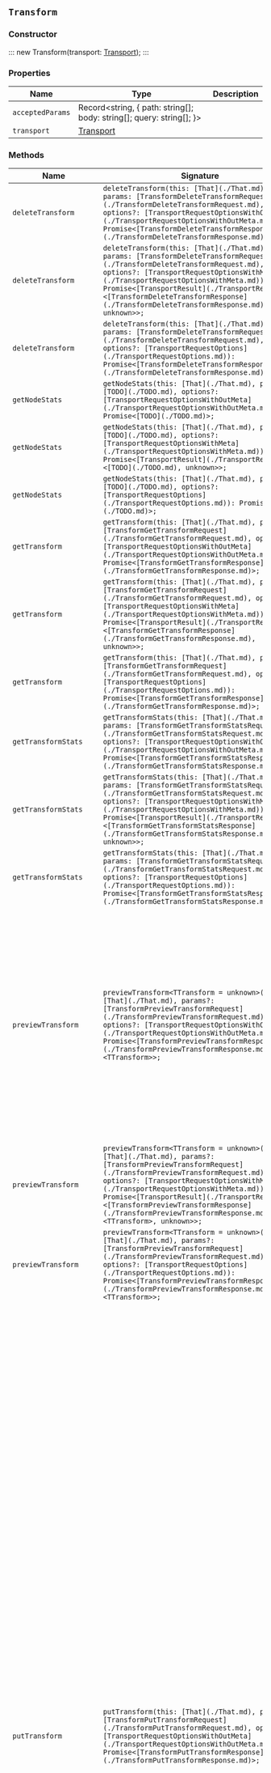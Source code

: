 ## `Transform`

### Constructor

:::
new Transform(transport: [Transport](./Transport.md));
:::

### Properties

| Name | Type | Description |
| - | - | - |
| `acceptedParams` | Record<string, { path: string[]; body: string[]; query: string[]; }> | &nbsp; |
| `transport` | [Transport](./Transport.md) | &nbsp; |

### Methods

| Name | Signature | Description |
| - | - | - |
| `deleteTransform` | `deleteTransform(this: [That](./That.md), params: [TransformDeleteTransformRequest](./TransformDeleteTransformRequest.md), options?: [TransportRequestOptionsWithOutMeta](./TransportRequestOptionsWithOutMeta.md)): Promise<[TransformDeleteTransformResponse](./TransformDeleteTransformResponse.md)>;` | Delete a transform. |
| `deleteTransform` | `deleteTransform(this: [That](./That.md), params: [TransformDeleteTransformRequest](./TransformDeleteTransformRequest.md), options?: [TransportRequestOptionsWithMeta](./TransportRequestOptionsWithMeta.md)): Promise<[TransportResult](./TransportResult.md)<[TransformDeleteTransformResponse](./TransformDeleteTransformResponse.md), unknown>>;` | &nbsp; |
| `deleteTransform` | `deleteTransform(this: [That](./That.md), params: [TransformDeleteTransformRequest](./TransformDeleteTransformRequest.md), options?: [TransportRequestOptions](./TransportRequestOptions.md)): Promise<[TransformDeleteTransformResponse](./TransformDeleteTransformResponse.md)>;` | &nbsp; |
| `getNodeStats` | `getNodeStats(this: [That](./That.md), params?: [TODO](./TODO.md), options?: [TransportRequestOptionsWithOutMeta](./TransportRequestOptionsWithOutMeta.md)): Promise<[TODO](./TODO.md)>;` | Retrieves transform usage information for transform nodes. |
| `getNodeStats` | `getNodeStats(this: [That](./That.md), params?: [TODO](./TODO.md), options?: [TransportRequestOptionsWithMeta](./TransportRequestOptionsWithMeta.md)): Promise<[TransportResult](./TransportResult.md)<[TODO](./TODO.md), unknown>>;` | &nbsp; |
| `getNodeStats` | `getNodeStats(this: [That](./That.md), params?: [TODO](./TODO.md), options?: [TransportRequestOptions](./TransportRequestOptions.md)): Promise<[TODO](./TODO.md)>;` | &nbsp; |
| `getTransform` | `getTransform(this: [That](./That.md), params?: [TransformGetTransformRequest](./TransformGetTransformRequest.md), options?: [TransportRequestOptionsWithOutMeta](./TransportRequestOptionsWithOutMeta.md)): Promise<[TransformGetTransformResponse](./TransformGetTransformResponse.md)>;` | Get transforms. Get configuration information for transforms. |
| `getTransform` | `getTransform(this: [That](./That.md), params?: [TransformGetTransformRequest](./TransformGetTransformRequest.md), options?: [TransportRequestOptionsWithMeta](./TransportRequestOptionsWithMeta.md)): Promise<[TransportResult](./TransportResult.md)<[TransformGetTransformResponse](./TransformGetTransformResponse.md), unknown>>;` | &nbsp; |
| `getTransform` | `getTransform(this: [That](./That.md), params?: [TransformGetTransformRequest](./TransformGetTransformRequest.md), options?: [TransportRequestOptions](./TransportRequestOptions.md)): Promise<[TransformGetTransformResponse](./TransformGetTransformResponse.md)>;` | &nbsp; |
| `getTransformStats` | `getTransformStats(this: [That](./That.md), params: [TransformGetTransformStatsRequest](./TransformGetTransformStatsRequest.md), options?: [TransportRequestOptionsWithOutMeta](./TransportRequestOptionsWithOutMeta.md)): Promise<[TransformGetTransformStatsResponse](./TransformGetTransformStatsResponse.md)>;` | Get transform stats. Get usage information for transforms. |
| `getTransformStats` | `getTransformStats(this: [That](./That.md), params: [TransformGetTransformStatsRequest](./TransformGetTransformStatsRequest.md), options?: [TransportRequestOptionsWithMeta](./TransportRequestOptionsWithMeta.md)): Promise<[TransportResult](./TransportResult.md)<[TransformGetTransformStatsResponse](./TransformGetTransformStatsResponse.md), unknown>>;` | &nbsp; |
| `getTransformStats` | `getTransformStats(this: [That](./That.md), params: [TransformGetTransformStatsRequest](./TransformGetTransformStatsRequest.md), options?: [TransportRequestOptions](./TransportRequestOptions.md)): Promise<[TransformGetTransformStatsResponse](./TransformGetTransformStatsResponse.md)>;` | &nbsp; |
| `previewTransform` | `previewTransform<TTransform = unknown>(this: [That](./That.md), params?: [TransformPreviewTransformRequest](./TransformPreviewTransformRequest.md), options?: [TransportRequestOptionsWithOutMeta](./TransportRequestOptionsWithOutMeta.md)): Promise<[TransformPreviewTransformResponse](./TransformPreviewTransformResponse.md)<TTransform>>;` | Preview a transform. Generates a preview of the results that you will get when you create a transform with the same configuration. It returns a maximum of 100 results. The calculations are based on all the current data in the source index. It also generates a list of mappings and settings for the destination index. These values are determined based on the field types of the source index and the transform aggregations. |
| `previewTransform` | `previewTransform<TTransform = unknown>(this: [That](./That.md), params?: [TransformPreviewTransformRequest](./TransformPreviewTransformRequest.md), options?: [TransportRequestOptionsWithMeta](./TransportRequestOptionsWithMeta.md)): Promise<[TransportResult](./TransportResult.md)<[TransformPreviewTransformResponse](./TransformPreviewTransformResponse.md)<TTransform>, unknown>>;` | &nbsp; |
| `previewTransform` | `previewTransform<TTransform = unknown>(this: [That](./That.md), params?: [TransformPreviewTransformRequest](./TransformPreviewTransformRequest.md), options?: [TransportRequestOptions](./TransportRequestOptions.md)): Promise<[TransformPreviewTransformResponse](./TransformPreviewTransformResponse.md)<TTransform>>;` | &nbsp; |
| `putTransform` | `putTransform(this: [That](./That.md), params: [TransformPutTransformRequest](./TransformPutTransformRequest.md), options?: [TransportRequestOptionsWithOutMeta](./TransportRequestOptionsWithOutMeta.md)): Promise<[TransformPutTransformResponse](./TransformPutTransformResponse.md)>;` | Create a transform. Creates a transform. A transform copies data from source indices, transforms it, and persists it into an entity-centric destination index. You can also think of the destination index as a two-dimensional tabular data structure (known as a data frame). The ID for each document in the data frame is generated from a hash of the entity, so there is a unique row per entity. You must choose either the latest or pivot method for your transform; you cannot use both in a single transform. If you choose to use the pivot method for your transform, the entities are defined by the set of `group_by` fields in the pivot object. If you choose to use the latest method, the entities are defined by the `unique_key` field values in the latest object. You must have `create_index`, `index`, and `read` privileges on the destination index and `read` and `view_index_metadata` privileges on the source indices. When Elasticsearch security features are enabled, the transform remembers which roles the user that created it had at the time of creation and uses those same roles. If those roles do not have the required privileges on the source and destination indices, the transform fails when it attempts unauthorized operations. NOTE: You must use Kibana or this API to create a transform. Do not add a transform directly into any `.transform-internal*` indices using the Elasticsearch index API. If Elasticsearch security features are enabled, do not give users any privileges on `.transform-internal*` indices. If you used transforms prior to 7.5, also do not give users any privileges on `.data-frame-internal*` indices. |
| `putTransform` | `putTransform(this: [That](./That.md), params: [TransformPutTransformRequest](./TransformPutTransformRequest.md), options?: [TransportRequestOptionsWithMeta](./TransportRequestOptionsWithMeta.md)): Promise<[TransportResult](./TransportResult.md)<[TransformPutTransformResponse](./TransformPutTransformResponse.md), unknown>>;` | &nbsp; |
| `putTransform` | `putTransform(this: [That](./That.md), params: [TransformPutTransformRequest](./TransformPutTransformRequest.md), options?: [TransportRequestOptions](./TransportRequestOptions.md)): Promise<[TransformPutTransformResponse](./TransformPutTransformResponse.md)>;` | &nbsp; |
| `resetTransform` | `resetTransform(this: [That](./That.md), params: [TransformResetTransformRequest](./TransformResetTransformRequest.md), options?: [TransportRequestOptionsWithOutMeta](./TransportRequestOptionsWithOutMeta.md)): Promise<[TransformResetTransformResponse](./TransformResetTransformResponse.md)>;` | Reset a transform. Before you can reset it, you must stop it; alternatively, use the `force` query parameter. If the destination index was created by the transform, it is deleted. |
| `resetTransform` | `resetTransform(this: [That](./That.md), params: [TransformResetTransformRequest](./TransformResetTransformRequest.md), options?: [TransportRequestOptionsWithMeta](./TransportRequestOptionsWithMeta.md)): Promise<[TransportResult](./TransportResult.md)<[TransformResetTransformResponse](./TransformResetTransformResponse.md), unknown>>;` | &nbsp; |
| `resetTransform` | `resetTransform(this: [That](./That.md), params: [TransformResetTransformRequest](./TransformResetTransformRequest.md), options?: [TransportRequestOptions](./TransportRequestOptions.md)): Promise<[TransformResetTransformResponse](./TransformResetTransformResponse.md)>;` | &nbsp; |
| `scheduleNowTransform` | `scheduleNowTransform(this: [That](./That.md), params: [TransformScheduleNowTransformRequest](./TransformScheduleNowTransformRequest.md), options?: [TransportRequestOptionsWithOutMeta](./TransportRequestOptionsWithOutMeta.md)): Promise<[TransformScheduleNowTransformResponse](./TransformScheduleNowTransformResponse.md)>;` | Schedule a transform to start now. Instantly run a transform to process data. If you run this API, the transform will process the new data instantly, without waiting for the configured frequency interval. After the API is called, the transform will be processed again at `now + frequency` unless the API is called again in the meantime. |
| `scheduleNowTransform` | `scheduleNowTransform(this: [That](./That.md), params: [TransformScheduleNowTransformRequest](./TransformScheduleNowTransformRequest.md), options?: [TransportRequestOptionsWithMeta](./TransportRequestOptionsWithMeta.md)): Promise<[TransportResult](./TransportResult.md)<[TransformScheduleNowTransformResponse](./TransformScheduleNowTransformResponse.md), unknown>>;` | &nbsp; |
| `scheduleNowTransform` | `scheduleNowTransform(this: [That](./That.md), params: [TransformScheduleNowTransformRequest](./TransformScheduleNowTransformRequest.md), options?: [TransportRequestOptions](./TransportRequestOptions.md)): Promise<[TransformScheduleNowTransformResponse](./TransformScheduleNowTransformResponse.md)>;` | &nbsp; |
| `startTransform` | `startTransform(this: [That](./That.md), params: [TransformStartTransformRequest](./TransformStartTransformRequest.md), options?: [TransportRequestOptionsWithOutMeta](./TransportRequestOptionsWithOutMeta.md)): Promise<[TransformStartTransformResponse](./TransformStartTransformResponse.md)>;` | Start a transform. When you start a transform, it creates the destination index if it does not already exist. The `number_of_shards` is set to `1` and the `auto_expand_replicas` is set to `0-1`. If it is a pivot transform, it deduces the mapping definitions for the destination index from the source indices and the transform aggregations. If fields in the destination index are derived from scripts (as in the case of `scripted_metric` or `bucket_script` aggregations), the transform uses dynamic mappings unless an index template exists. If it is a latest transform, it does not deduce mapping definitions; it uses dynamic mappings. To use explicit mappings, create the destination index before you start the transform. Alternatively, you can create an index template, though it does not affect the deduced mappings in a pivot transform. When the transform starts, a series of validations occur to ensure its success. If you deferred validation when you created the transform, they occur when you start the transform—with the exception of privilege checks. When Elasticsearch security features are enabled, the transform remembers which roles the user that created it had at the time of creation and uses those same roles. If those roles do not have the required privileges on the source and destination indices, the transform fails when it attempts unauthorized operations. |
| `startTransform` | `startTransform(this: [That](./That.md), params: [TransformStartTransformRequest](./TransformStartTransformRequest.md), options?: [TransportRequestOptionsWithMeta](./TransportRequestOptionsWithMeta.md)): Promise<[TransportResult](./TransportResult.md)<[TransformStartTransformResponse](./TransformStartTransformResponse.md), unknown>>;` | &nbsp; |
| `startTransform` | `startTransform(this: [That](./That.md), params: [TransformStartTransformRequest](./TransformStartTransformRequest.md), options?: [TransportRequestOptions](./TransportRequestOptions.md)): Promise<[TransformStartTransformResponse](./TransformStartTransformResponse.md)>;` | &nbsp; |
| `stopTransform` | `stopTransform(this: [That](./That.md), params: [TransformStopTransformRequest](./TransformStopTransformRequest.md), options?: [TransportRequestOptionsWithOutMeta](./TransportRequestOptionsWithOutMeta.md)): Promise<[TransformStopTransformResponse](./TransformStopTransformResponse.md)>;` | Stop transforms. Stops one or more transforms. |
| `stopTransform` | `stopTransform(this: [That](./That.md), params: [TransformStopTransformRequest](./TransformStopTransformRequest.md), options?: [TransportRequestOptionsWithMeta](./TransportRequestOptionsWithMeta.md)): Promise<[TransportResult](./TransportResult.md)<[TransformStopTransformResponse](./TransformStopTransformResponse.md), unknown>>;` | &nbsp; |
| `stopTransform` | `stopTransform(this: [That](./That.md), params: [TransformStopTransformRequest](./TransformStopTransformRequest.md), options?: [TransportRequestOptions](./TransportRequestOptions.md)): Promise<[TransformStopTransformResponse](./TransformStopTransformResponse.md)>;` | &nbsp; |
| `updateTransform` | `updateTransform(this: [That](./That.md), params: [TransformUpdateTransformRequest](./TransformUpdateTransformRequest.md), options?: [TransportRequestOptionsWithOutMeta](./TransportRequestOptionsWithOutMeta.md)): Promise<[TransformUpdateTransformResponse](./TransformUpdateTransformResponse.md)>;` | Update a transform. Updates certain properties of a transform. All updated properties except `description` do not take effect until after the transform starts the next checkpoint, thus there is data consistency in each checkpoint. To use this API, you must have `read` and `view_index_metadata` privileges for the source indices. You must also have `index` and `read` privileges for the destination index. When Elasticsearch security features are enabled, the transform remembers which roles the user who updated it had at the time of update and runs with those privileges. |
| `updateTransform` | `updateTransform(this: [That](./That.md), params: [TransformUpdateTransformRequest](./TransformUpdateTransformRequest.md), options?: [TransportRequestOptionsWithMeta](./TransportRequestOptionsWithMeta.md)): Promise<[TransportResult](./TransportResult.md)<[TransformUpdateTransformResponse](./TransformUpdateTransformResponse.md), unknown>>;` | &nbsp; |
| `updateTransform` | `updateTransform(this: [That](./That.md), params: [TransformUpdateTransformRequest](./TransformUpdateTransformRequest.md), options?: [TransportRequestOptions](./TransportRequestOptions.md)): Promise<[TransformUpdateTransformResponse](./TransformUpdateTransformResponse.md)>;` | &nbsp; |
| `upgradeTransforms` | `upgradeTransforms(this: [That](./That.md), params?: [TransformUpgradeTransformsRequest](./TransformUpgradeTransformsRequest.md), options?: [TransportRequestOptionsWithOutMeta](./TransportRequestOptionsWithOutMeta.md)): Promise<[TransformUpgradeTransformsResponse](./TransformUpgradeTransformsResponse.md)>;` | Upgrade all transforms. Transforms are compatible across minor versions and between supported major versions. However, over time, the format of transform configuration information may change. This API identifies transforms that have a legacy configuration format and upgrades them to the latest version. It also cleans up the internal data structures that store the transform state and checkpoints. The upgrade does not affect the source and destination indices. The upgrade also does not affect the roles that transforms use when Elasticsearch security features are enabled; the role used to read source data and write to the destination index remains unchanged. If a transform upgrade step fails, the upgrade stops and an error is returned about the underlying issue. Resolve the issue then re-run the process again. A summary is returned when the upgrade is finished. To ensure continuous transforms remain running during a major version upgrade of the cluster – for example, from 7.16 to 8.0 – it is recommended to upgrade transforms before upgrading the cluster. You may want to perform a recent cluster backup prior to the upgrade. |
| `upgradeTransforms` | `upgradeTransforms(this: [That](./That.md), params?: [TransformUpgradeTransformsRequest](./TransformUpgradeTransformsRequest.md), options?: [TransportRequestOptionsWithMeta](./TransportRequestOptionsWithMeta.md)): Promise<[TransportResult](./TransportResult.md)<[TransformUpgradeTransformsResponse](./TransformUpgradeTransformsResponse.md), unknown>>;` | &nbsp; |
| `upgradeTransforms` | `upgradeTransforms(this: [That](./That.md), params?: [TransformUpgradeTransformsRequest](./TransformUpgradeTransformsRequest.md), options?: [TransportRequestOptions](./TransportRequestOptions.md)): Promise<[TransformUpgradeTransformsResponse](./TransformUpgradeTransformsResponse.md)>;` | &nbsp; |
